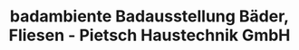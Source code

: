 ---
title: "badambiente Badausstellung Bäder, Fliesen - Pietsch Haustechnik GmbH"
url: /dresden/badambiente-badausstellung-baeder-fliesen-pietsch-haustechnik-gmbh/
shop: Badezimmer
---